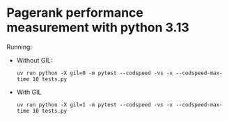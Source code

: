 # Pagerank performance measurement with python 3.13

Running:

- Without GIL:

  ```
  uv run python -X gil=0 -m pytest --codspeed -vs -x --codspeed-max-time 10 tests.py
  ```

- With GIL

  ```
  uv run python -X gil=1 -m pytest --codspeed -vs -x --codspeed-max-time 10 tests.py
  ```
